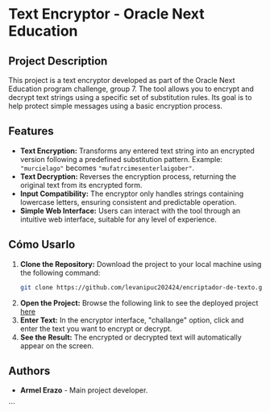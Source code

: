 # Text Encryptor - Oracle Next Education

## Project Description


This project is a text encryptor developed as part of the Oracle Next Education program challenge, group 7. The tool allows you to encrypt and decrypt text strings using a specific set of substitution rules. Its goal is to help protect simple messages using a basic encryption process.

## Features

<ul>
  <li><strong>Text Encryption:</strong> Transforms any entered text string into an encrypted version following a predefined substitution pattern. Example: <code>"murcielago"</code> becomes <code>"mufatrcimesenterlaigober"</code>.</li>
  <li><strong>Text Decryption:</strong> Reverses the encryption process, returning the original text from its encrypted form.</li>
  <li><strong>Input Compatibility:</strong> The encryptor only handles strings containing lowercase letters, ensuring consistent and predictable operation.</li>
  <li><strong>Simple Web Interface:</strong> Users can interact with the tool through an intuitive web interface, suitable for any level of experience.</li>
</ul>

## Cómo Usarlo

1. **Clone the Repository:** Download the project to your local machine using the following command:
   ```bash
   git clone https://github.com/levanipuc202424/encriptador-de-texto.git
2. **Open the Project:** Browse the following link to see the deployed project <a href="https://challangeoraclenexteducation-levanipucs-projects.vercel.app/">here</a>
3. **Enter Text:** In the encryptor interface, "challange" option, click and enter the text you want to encrypt or decrypt.
4. **See the Result:** The encrypted or decrypted text will automatically appear on the screen.


## Authors
<ul> <li><strong>Armel Erazo</strong> - Main project developer. </li> </ul> ```

